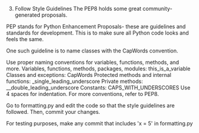 3. Follow Style Guidelines
The PEP8 holds some great community-generated proposals.

PEP stands for Python Enhancement Proposals- these are guidelines and standards for development. This is to make sure all Python code looks and feels the same.

One such guideline is to name classes with the CapWords convention.

Use proper naming conventions for variables, functions, methods, and more.
Variables, functions, methods, packages, modules: this_is_a_variable
Classes and exceptions: CapWords
Protected methods and internal functions: _single_leading_underscore
Private methods: __double_leading_underscore
Constants: CAPS_WITH_UNDERSCORES
Use 4 spaces for indentation. For more conventions, refer to PEP8.

Go to formatting.py and edit the code so that the style guidelines are followed. Then, commit your changes.

For testing purposes, make any commit that includes 'x = 5' in formatting.py

